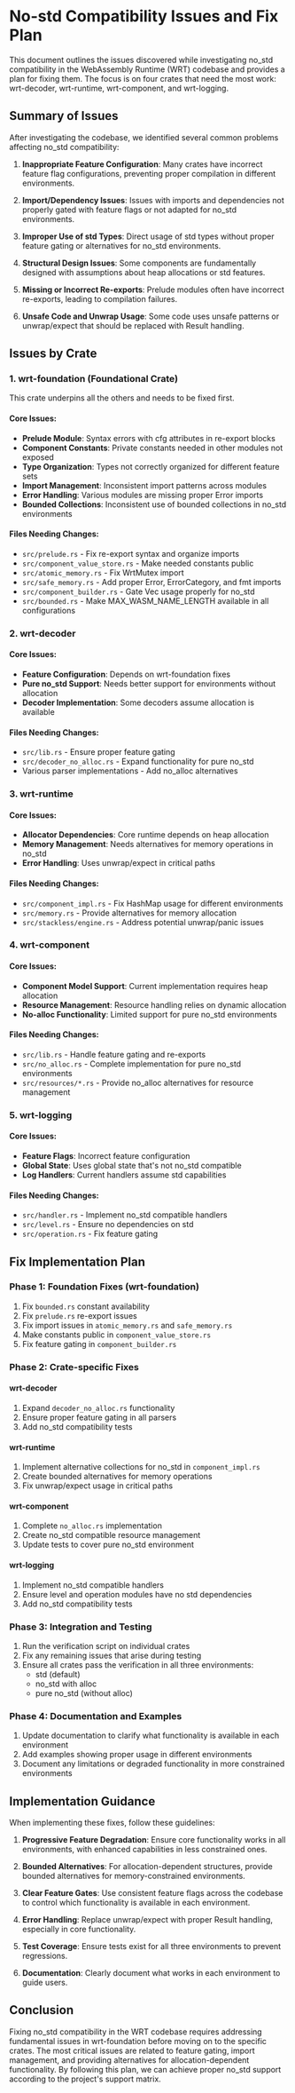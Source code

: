 # No-std Compatibility Issues and Fix Plan

This document outlines the issues discovered while investigating no_std compatibility in the WebAssembly Runtime (WRT) codebase and provides a plan for fixing them. The focus is on four crates that need the most work: wrt-decoder, wrt-runtime, wrt-component, and wrt-logging.

## Summary of Issues

After investigating the codebase, we identified several common problems affecting no_std compatibility:

1. **Inappropriate Feature Configuration**: Many crates have incorrect feature flag configurations, preventing proper compilation in different environments.

2. **Import/Dependency Issues**: Issues with imports and dependencies not properly gated with feature flags or not adapted for no_std environments.

3. **Improper Use of std Types**: Direct usage of std types without proper feature gating or alternatives for no_std environments.

4. **Structural Design Issues**: Some components are fundamentally designed with assumptions about heap allocations or std features.

5. **Missing or Incorrect Re-exports**: Prelude modules often have incorrect re-exports, leading to compilation failures.

6. **Unsafe Code and Unwrap Usage**: Some code uses unsafe patterns or unwrap/expect that should be replaced with Result handling.

## Issues by Crate

### 1. wrt-foundation (Foundational Crate)

This crate underpins all the others and needs to be fixed first.

#### Core Issues:
- **Prelude Module**: Syntax errors with cfg attributes in re-export blocks
- **Component Constants**: Private constants needed in other modules not exposed
- **Type Organization**: Types not correctly organized for different feature sets
- **Import Management**: Inconsistent import patterns across modules
- **Error Handling**: Various modules are missing proper Error imports
- **Bounded Collections**: Inconsistent use of bounded collections in no_std environments

#### Files Needing Changes:
- `src/prelude.rs` - Fix re-export syntax and organize imports
- `src/component_value_store.rs` - Make needed constants public
- `src/atomic_memory.rs` - Fix WrtMutex import
- `src/safe_memory.rs` - Add proper Error, ErrorCategory, and fmt imports
- `src/component_builder.rs` - Gate Vec usage properly for no_std
- `src/bounded.rs` - Make MAX_WASM_NAME_LENGTH available in all configurations

### 2. wrt-decoder

#### Core Issues:
- **Feature Configuration**: Depends on wrt-foundation fixes
- **Pure no_std Support**: Needs better support for environments without allocation
- **Decoder Implementation**: Some decoders assume allocation is available

#### Files Needing Changes:
- `src/lib.rs` - Ensure proper feature gating
- `src/decoder_no_alloc.rs` - Expand functionality for pure no_std
- Various parser implementations - Add no_alloc alternatives

### 3. wrt-runtime

#### Core Issues:
- **Allocator Dependencies**: Core runtime depends on heap allocation
- **Memory Management**: Needs alternatives for memory operations in no_std
- **Error Handling**: Uses unwrap/expect in critical paths

#### Files Needing Changes:
- `src/component_impl.rs` - Fix HashMap usage for different environments
- `src/memory.rs` - Provide alternatives for memory allocation
- `src/stackless/engine.rs` - Address potential unwrap/panic issues

### 4. wrt-component

#### Core Issues:
- **Component Model Support**: Current implementation requires heap allocation
- **Resource Management**: Resource handling relies on dynamic allocation
- **No-alloc Functionality**: Limited support for pure no_std environments

#### Files Needing Changes:
- `src/lib.rs` - Handle feature gating and re-exports
- `src/no_alloc.rs` - Complete implementation for pure no_std environments
- `src/resources/*.rs` - Provide no_alloc alternatives for resource management

### 5. wrt-logging

#### Core Issues:
- **Feature Flags**: Incorrect feature configuration
- **Global State**: Uses global state that's not no_std compatible
- **Log Handlers**: Current handlers assume std capabilities

#### Files Needing Changes:
- `src/handler.rs` - Implement no_std compatible handlers
- `src/level.rs` - Ensure no dependencies on std
- `src/operation.rs` - Fix feature gating

## Fix Implementation Plan

### Phase 1: Foundation Fixes (wrt-foundation)

1. Fix `bounded.rs` constant availability
2. Fix `prelude.rs` re-export issues
3. Fix import issues in `atomic_memory.rs` and `safe_memory.rs`
4. Make constants public in `component_value_store.rs`
5. Fix feature gating in `component_builder.rs`

### Phase 2: Crate-specific Fixes

#### wrt-decoder
1. Expand `decoder_no_alloc.rs` functionality
2. Ensure proper feature gating in all parsers
3. Add no_std compatibility tests

#### wrt-runtime
1. Implement alternative collections for no_std in `component_impl.rs`
2. Create bounded alternatives for memory operations
3. Fix unwrap/expect usage in critical paths

#### wrt-component
1. Complete `no_alloc.rs` implementation
2. Create no_std compatible resource management
3. Update tests to cover pure no_std environment

#### wrt-logging
1. Implement no_std compatible handlers
2. Ensure level and operation modules have no std dependencies
3. Add no_std compatibility tests

### Phase 3: Integration and Testing

1. Run the verification script on individual crates
2. Fix any remaining issues that arise during testing
3. Ensure all crates pass the verification in all three environments:
   - std (default)
   - no_std with alloc
   - pure no_std (without alloc)

### Phase 4: Documentation and Examples

1. Update documentation to clarify what functionality is available in each environment
2. Add examples showing proper usage in different environments
3. Document any limitations or degraded functionality in more constrained environments

## Implementation Guidance

When implementing these fixes, follow these guidelines:

1. **Progressive Feature Degradation**: Ensure core functionality works in all environments, with enhanced capabilities in less constrained ones.

2. **Bounded Alternatives**: For allocation-dependent structures, provide bounded alternatives for memory-constrained environments.

3. **Clear Feature Gates**: Use consistent feature flags across the codebase to control which functionality is available in each environment.

4. **Error Handling**: Replace unwrap/expect with proper Result handling, especially in core functionality.

5. **Test Coverage**: Ensure tests exist for all three environments to prevent regressions.

6. **Documentation**: Clearly document what works in each environment to guide users.

## Conclusion

Fixing no_std compatibility in the WRT codebase requires addressing fundamental issues in wrt-foundation before moving on to the specific crates. The most critical issues are related to feature gating, import management, and providing alternatives for allocation-dependent functionality. By following this plan, we can achieve proper no_std support according to the project's support matrix.